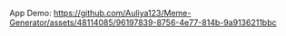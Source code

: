 App Demo:
https://github.com/Auliya123/Meme-Generator/assets/48114085/96197839-8756-4e77-814b-9a9136211bbc

